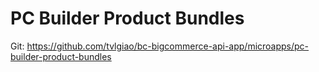# PC Builder Product Bundles

Git: https://github.com/tvlgiao/bc-bigcommerce-api-app/microapps/pc-builder-product-bundles
